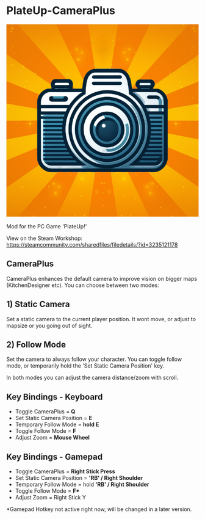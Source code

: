 # PlateUp-CameraPlus

![](screenshots/CameraPlus.png)

Mod for the PC Game 'PlateUp!'

View on the Steam Workshop: https://steamcommunity.com/sharedfiles/filedetails/?id=3235121178

## CameraPlus

CameraPlus enhances the default camera to improve vision on bigger maps (KitchenDesigner etc).
You can choose between two modes:

## 1) Static Camera

Set a static camera to the current player position. It wont move, or adjust to mapsize or you going out of sight.

## 2) Follow Mode

Set the camera to always follow your character.
You can toggle follow mode, or temporarily hold the 'Set Static Camera Position' key.

In both modes you can adjust the camera distance/zoom with scroll.

## Key Bindings - Keyboard

- Toggle CameraPlus = **Q**
- Set Static Camera Position = **E**
- Temporary Follow Mode = **hold E**
- Toggle Follow Mode = **F**
- Adjust Zoom = **Mouse Wheel**

## Key Bindings - Gamepad

- Toggle CameraPlus = **Right Stick Press**
- Set Static Camera Position = **'RB' / Right Shoulder**
- Temporary Follow Mode = hold **'RB' / Right Shoulder**
- Toggle Follow Mode = **F\***
- Adjust Zoom = Right Stick Y

\*Gamepad Hotkey not active right now, will be changed in a later version.
